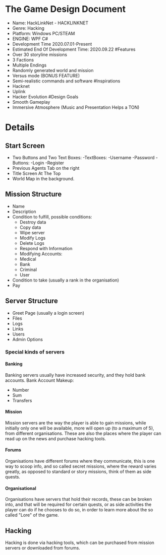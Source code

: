 # The Game Design Document
- Name: HackLinkNet - HACKLINKNET 
- Genre: Hacking
- Platform: Windows PC/STEAM
- ENGINE: WPF C#
- Development Time 2020.07.01-Present
- Estimated End Of Development Time: 2020.09.22
#Features
- Over 30 storyline missions
- 3 Factions
- Multiple Endings
- Randomly generated world and mission
- Versus mode (BONUS FEATURE)
- Semi-realistic commands and software
#Inspirations
- Hacknet
- Uplink
- Hacker Evolution
#Design Goals
- Smooth Gameplay
- Immersive Atmosphere (Music and Presentation Helps a TON)
# Details
## Start Screen
- Two Buttons and Two Text Boxes:
  -TextBoxes:
    -Username
    -Password
  -Buttons:
    -Login
    -Register
- Previous Agents Tab on the right
- Title Screen At The Top
- World Map in the background.
## Mission Structure
- Name
- Description
- Condition to fulfill, possible conditions:
  - Destroy data
  - Copy data
  - Wipe server
  - Modify Logs
  - Delete Logs
  - Respond with Information
  - Modifying Accounts:
   - Medical
   - Bank
   - Criminal
   - User
- Condition to take (usually a rank in the organisation)
- Pay
## Server Structure
- Greet Page (usually a login screen)
- Files
- Logs
- Links
- Users
- Admin Options
### Special kinds of servers
#### Banking
Banking servers usually have increased security, and they hold bank accounts.
Bank Account Makeup:
- Number
- Sum
- Transfers
#### Mission
Mission servers are the way the player is able to gain missions, while initially only one will be available, more will open up (to a maximum of 5), from different organisations. These are also the places where the player can read up on the news and purchase hacking tools.
#### Forums
Organisations have different forums where they communicate, this is one way to scoop info, and so called secret missions, where the reward varies greatly, as opposed to standard or story missions, think of them as side quests.
#### Organisational
Organisations have servers that hold their records, these can be broken into, and that will be required for certain quests, or as side activities the player can do if he chooses to do so, in order to learn more about the so called "Lore" of the game.
## Hacking
Hacking is done via hacking tools, which can be purchased from mission servers or downloaded from forums.
